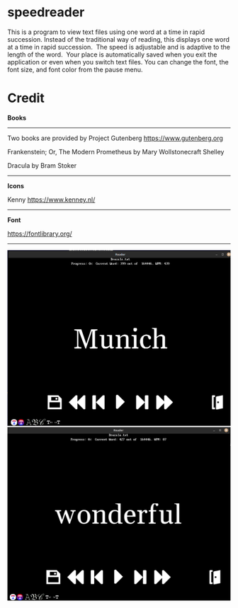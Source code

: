 # speedreader
This is a program to view text files using one word at a time in rapid succession. Instead of the traditional way of reading, this displays one word at a time in rapid succession. 
The speed is adjustable and is adaptive to the length of the word.  Your place is automatically saved when you exit the application or even when you switch text files. You can change the font, the font size, and font color from the pause menu.


# Credit
**Books**

---

Two books are provided by Project Gutenberg https://www.gutenberg.org

Frankenstein; Or, The Modern Prometheus by Mary Wollstonecraft Shelley

Dracula by Bram Stoker

---

**Icons**

Kenny https://www.kenney.nl/

---

**Font**

https://fontlibrary.org/

---

![SCREENSHOT](https://github.com/mechatronic3000/speedreader/blob/main//screenshot1.png)
![SCREENSHOT](https://github.com/mechatronic3000/speedreader/blob/main//screenshot2.png)
